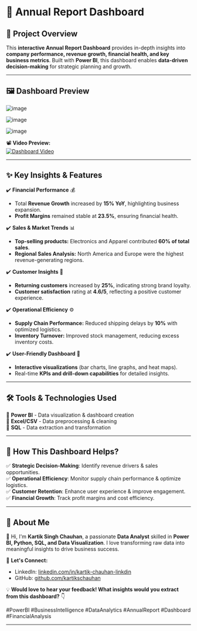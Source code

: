 # 🚀 **Annual Report Dashboard**  

## 📌 **Project Overview**  
This **interactive Annual Report Dashboard** provides in-depth insights into **company performance, revenue growth, financial health, and key business metrics**. Built with **Power BI**, this dashboard enables **data-driven decision-making** for strategic planning and growth.  

---

## 🖼 **Dashboard Preview**  

![image](https://github.com/user-attachments/assets/c77a89be-917b-446c-abf5-d4aab3bb4e28)


![image](https://github.com/user-attachments/assets/fcff4096-b3f8-46aa-897f-1ecbd75a9437)


![image](https://github.com/user-attachments/assets/f461b45a-6ce9-489b-b17e-f7a3cdb051da)

📽 **Video Preview:**  
[![Dashboard Video](./thumbnail.png)](./20250324-0820-19.6190940.mp4)  

---

## ✨ **Key Insights & Features**  

✔️ **Financial Performance** 💰  
- Total **Revenue Growth** increased by **15% YoY**, highlighting business expansion.  
- **Profit Margins** remained stable at **23.5%**, ensuring financial health.  

✔️ **Sales & Market Trends** 📊  
- **Top-selling products:** Electronics and Apparel contributed **60% of total sales**.  
- **Regional Sales Analysis:** North America and Europe were the highest revenue-generating regions.  

✔️ **Customer Insights** 🛒  
- **Returning customers** increased by **25%**, indicating strong brand loyalty.  
- **Customer satisfaction** rating at **4.6/5**, reflecting a positive customer experience.  

✔️ **Operational Efficiency** ⚙️  
- **Supply Chain Performance:** Reduced shipping delays by **10%** with optimized logistics.  
- **Inventory Turnover:** Improved stock management, reducing excess inventory costs.  

✔️ **User-Friendly Dashboard** 🎯  
- **Interactive visualizations** (bar charts, line graphs, and heat maps).  
- Real-time **KPIs and drill-down capabilities** for detailed insights.  

---

## 🛠 **Tools & Technologies Used**  
🔹 **Power BI** - Data visualization & dashboard creation  
🔹 **Excel/CSV** - Data preprocessing & cleaning  
🔹 **SQL** - Data extraction and transformation  

---

## 🚀 **How This Dashboard Helps?**  
✅ **Strategic Decision-Making**: Identify revenue drivers & sales opportunities.  
✅ **Operational Efficiency**: Monitor supply chain performance & optimize logistics.  
✅ **Customer Retention**: Enhance user experience & improve engagement.  
✅ **Financial Growth**: Track profit margins and cost efficiency.  

---

## 📌 **About Me**  
👋 Hi, I'm **Kartik Singh Chauhan**, a passionate **Data Analyst** skilled in **Power BI, Python, SQL, and Data Visualization**. I love transforming raw data into meaningful insights to drive business success.  

🔗 **Let's Connect:**  
- LinkedIn: [linkedin.com/in/kartik-chauhan-linkdin](https://www.linkedin.com/in/kartik-chauhan-linkdin/)  
- GitHub: [github.com/kartikschauhan](https://github.com/kartikschauhan)  

💡 **Would love to hear your feedback! What insights would you extract from this dashboard?** 👇  

#PowerBI #BusinessIntelligence #DataAnalytics #AnnualReport #Dashboard #FinancialAnalysis  

---

